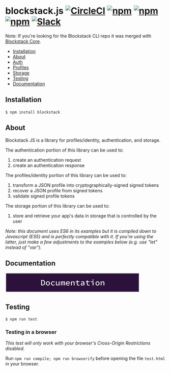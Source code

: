 # blockstack.js [![CircleCI](https://img.shields.io/circleci/project/blockstack/blockstack.js/master.svg)](https://circleci.com/gh/blockstack/blockstack.js/tree/master) [![npm](https://img.shields.io/npm/v/blockstack.svg)](https://www.npmjs.com/package/blockstack) [![npm](https://img.shields.io/npm/dm/blockstack.svg)](https://www.npmjs.com/package/blockstack) [![npm](https://img.shields.io/npm/l/blockstack.svg)](https://www.npmjs.com/package/blockstack) [![Slack](http://slack.blockstack.org/badge.svg)](http://slack.blockstack.org/)

Note: If you're looking for the Blockstack CLI repo it was merged with [Blockstack Core](https://github.com/blockstack/blockstack-core).

-   [Installation](#installation)
-   [About](#about)
-   [Auth](#auth)
-   [Profiles](#profiles)
-   [Storage](#storage)
-   [Testing](#testing)
-   [Documentation](#documentation)

## Installation

    $ npm install blockstack

## About

Blockstack JS is a library for profiles/identity, authentication, and storage.

The authentication portion of this library can be used to:

1.  create an authentication request
2.  create an authentication response

The profiles/identity portion of this library can be used to:

1.  transform a JSON profile into cryptographically-signed signed tokens
2.  recover a JSON profile from signed tokens
3.  validate signed profile tokens

The storage portion of this library can be used to:

1. store and retrieve your app's data in storage that is controlled by the user 

_Note: this document uses ES6 in its examples but it is compiled down to Javascript (ES5) and is perfectly compatible with it. If you're using the latter, just make a few adjustments to the examples below (e.g. use "let" instead of "var")._

## Documentation

[![Documentation](/docs-button.png)](http://blockstack.github.io/blockstack.js/index.html)

## Testing

    $ npm run test

### Testing in a browser

_This test will only work with your browser's Cross-Origin Restrictions disabled._

Run `npm run compile; npm run browserify` before opening the file `test.html`
in your browser.
